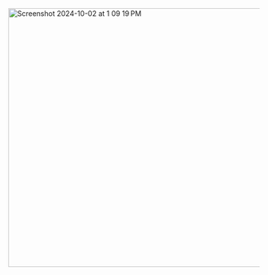 <img width="518" alt="Screenshot 2024-10-02 at 1 09 19 PM" src="https://github.com/user-attachments/assets/e27438f9-3dde-4d1b-bf08-7f5cb3a1e8d0">


